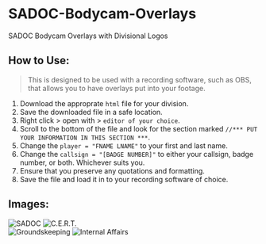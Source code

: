 # SADOC-Bodycam-Overlays
SADOC Bodycam Overlays with Divisional Logos

## How to Use:
> This is designed to be used with a recording software, such as OBS, that allows you to have overlays put into your footage.

1. Download the approprate `html` file for your division.
2. Save the downloaded file in a safe location.
3. Right click > open with > `editor of your choice`.
4. Scroll to the bottom of the file and look for the section marked `//*** PUT YOUR INFORMATION IN THIS SECTION ***`.
5. Change the `player = "FNAME LNAME"` to your first and last name.
6. Change the `callsign = "[BADGE NUMBER]"` to either your callsign, badge number, or both.  Whichever suits you.
7. Ensure that you preserve any quotations and formatting.
8. Save the file and load it in to your recording software of choice.

## Images:
![SADOC](https://github.com/zeiglermensch/SADOC-Bodycam-Overlays/assets/103866867/a960951b-c808-43b1-b8c8-576ff939140f)
![C.E.R.T.](https://github.com/zeiglermensch/SADOC-Bodycam-Overlays/assets/103866867/0f328c0f-d984-4426-b578-54216156c123)<br>
![Groundskeeping](https://github.com/zeiglermensch/SADOC-Bodycam-Overlays/assets/103866867/f98574d7-a379-45e1-abe8-c4982429ded3)
![Internal Affairs](https://github.com/zeiglermensch/SADOC-Bodycam-Overlays/assets/103866867/84eeeccf-a7f3-4234-8413-17838b0a89a1)
